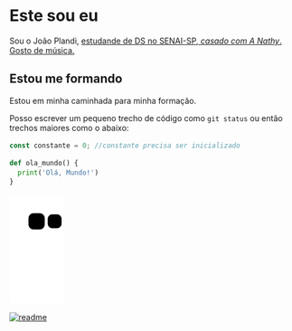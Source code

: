
# Este sou eu 

Sou o João Plandi, <ins>estudande de DS no SENAI-SP<ins>, *casado com A Nathy*. Gosto de música.

## Estou me formando 

Estou em minha caminhada para minha formação.

Posso escrever um pequeno trecho de código como `git status` ou então trechos maiores como o abaixo:

```javascript
const constante = 0; //constante precisa ser inicializado
```

```python
def ola_mundo() {
  print('Olá, Mundo!')
}
```


![snake gif](https://github.com/JoaoVPalandi/JoaoVPalandi/blob/output/github-contribution-grid-snake.svg)

[![readme](https://github-readme-stats.vercel.app/api/pin/?username=JoaoVPalandi&repo=JoaoVPalandi&theme=react)](https://github.com/JoaoVPalandi/JoaoVPalandi)

